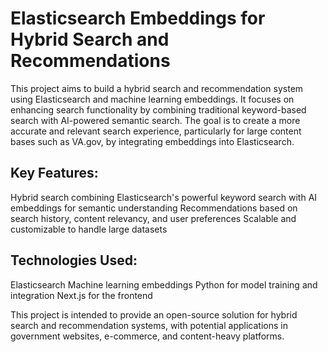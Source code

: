 # Elasticsearch Embeddings for Hybrid Search and Recommendations

This project aims to build a hybrid search and recommendation system using Elasticsearch and machine learning embeddings. It focuses on enhancing search functionality by combining traditional keyword-based search with AI-powered semantic search. The goal is to create a more accurate and relevant search experience, particularly for large content bases such as VA.gov, by integrating embeddings into Elasticsearch.

## Key Features:
Hybrid search combining Elasticsearch's powerful keyword search with AI embeddings for semantic understanding
Recommendations based on search history, content relevancy, and user preferences
Scalable and customizable to handle large datasets

## Technologies Used:
Elasticsearch
Machine learning embeddings
Python for model training and integration
Next.js for the frontend

This project is intended to provide an open-source solution for hybrid search and recommendation systems, with potential applications in government websites, e-commerce, and content-heavy platforms.
